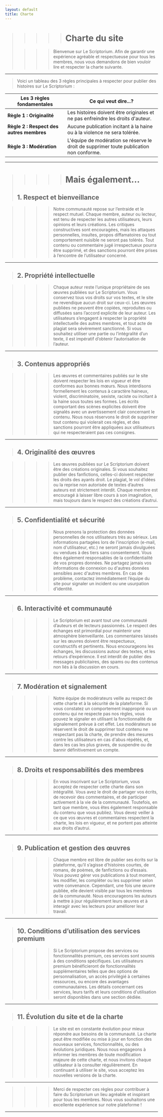 ```yaml
---
layout: default
title: Charte
---
```

>
>>>>> # Charte du site
>
>>>> Bienvenue sur Le Scriptorium. Afin de garantir une expérience agréable et respectueuse pour tous les membres, nous vous demandons de bien vouloir lire et respecter la charte suivante.
>
---
>
> Voici un tableau des 3 règles principales à respecter pour publier des histoires sur Le Scriptorium :
>
>
Les 3 règles fondamentales | Ce qui veut dire...?
------------- | -------------
**Règle 1 : Originalité** | Les histoires doivent être originales et ne pas enfreindre les droits d'auteur.
**Règle 2 : Respect des autres membres** | Aucune publication incitant à la haine ou à la violence ne sera tolérée.
**Règle 3 : Modération** | L'équipe de modération se réserve le droit de supprimer toute publication non conforme.
>
***
>
>>>>> # Mais également...
> ## 1. Respect et bienveillance

>>>> Notre communauté repose sur l’entraide et le respect mutuel. Chaque membre, auteur ou lecteur, est tenu de respecter les autres utilisateurs, leurs opinions et leurs créations. Les critiques constructives sont encouragées, mais les attaques personnelles, insultes, propos diffamatoires ou tout comportement nuisible ne seront pas tolérés. Tout contenu ou commentaire jugé irrespectueux pourra être supprimé, et des sanctions pourront être prises à l’encontre de l’utilisateur concerné.

---

> ## 2. Propriété intellectuelle

>>>> Chaque auteur reste l’unique propriétaire de ses œuvres publiées sur Le Scriptorium. Vous conservez tous vos droits sur vos textes, et le site ne revendique aucun droit sur ceux-ci. Les œuvres publiées ne peuvent être copiées, reproduites ou diffusées sans l’accord explicite de leur auteur. Les utilisateurs s’engagent à respecter la propriété intellectuelle des autres membres, et tout acte de plagiat sera sévèrement sanctionné. Si vous souhaitez utiliser une partie ou l’intégralité d’un texte, il est impératif d’obtenir l’autorisation de l’auteur.

---

> ## 3. Contenus appropriés

>>>> Les œuvres et commentaires publiés sur le site doivent respecter les lois en vigueur et être conformes aux bonnes mœurs. Nous interdisons formellement les contenus à caractère haineux, violent, discriminatoire, sexiste, raciste ou incitant à la haine sous toutes ses formes. Les écrits comportant des scènes explicites doivent être signalés avec un avertissement clair concernant le contenu. Nous nous réservons le droit de supprimer tout contenu qui violerait ces règles, et des sanctions pourront être appliquées aux utilisateurs qui ne respecteraient pas ces consignes.

---

> ## 4. Originalité des œuvres

>>>> Les œuvres publiées sur Le Scriptorium doivent être des créations originales. Si vous souhaitez publier des fanfictions, celles-ci doivent respecter les droits des ayants droit. Le plagiat, le vol d’idées ou la reprise non autorisée de textes d’autres auteurs est strictement interdit. Chaque membre est encouragé à laisser libre cours à son imagination, mais toujours dans le respect des créations d’autrui.

---

> ## 5. Confidentialité et sécurité

>>>> Nous prenons la protection des données personnelles de nos utilisateurs très au sérieux. Les informations partagées lors de l'inscription (e-mail, nom d'utilisateur, etc.) ne seront jamais divulguées ou vendues à des tiers sans consentement. Vous êtes également responsables de la confidentialité de vos propres données. Ne partagez jamais vos informations de connexion ou d'autres données sensibles avec d'autres membres. En cas de problème, contactez immédiatement l’équipe du site pour signaler un incident ou une usurpation d’identité.

---

> ## 6. Interactivité et communauté

>>>> Le Scriptorium est avant tout une communauté d’auteurs et de lecteurs passionnés. Le respect des échanges est primordial pour maintenir une atmosphère bienveillante. Les commentaires laissés sur les œuvres doivent être respectueux, constructifs et pertinents. Nous encourageons les échanges, les discussions autour des textes, et les retours d’expérience. Il est interdit de publier des messages publicitaires, des spams ou des contenus non liés à la discussion en cours.

---

> ## 7. Modération et signalement

>>>> Notre équipe de modérateurs veille au respect de cette charte et à la sécurité de la plateforme. Si vous constatez un comportement inapproprié ou un contenu qui ne respecte pas nos règles, vous pouvez le signaler en utilisant la fonctionnalité de signalement prévue à cet effet. Les modérateurs se réservent le droit de supprimer tout contenu ne respectant pas la charte, de prendre des mesures contre les utilisateurs en cas d'abus répétés, et, dans les cas les plus graves, de suspendre ou de bannir définitivement un compte.

---

> ## 8. Droits et responsabilités des membres

>>>> En vous inscrivant sur Le Scriptorium, vous acceptez de respecter cette charte dans son intégralité. Vous avez le droit de partager vos écrits, de recevoir des commentaires, et de participer activement à la vie de la communauté. Toutefois, en tant que membre, vous êtes également responsable du contenu que vous publiez. Vous devez veiller à ce que vos œuvres et commentaires respectent la charte, les lois en vigueur, et ne portent pas atteinte aux droits d’autrui.

---

> ## 9. Publication et gestion des œuvres

>>>> Chaque membre est libre de publier ses écrits sur la plateforme, qu’il s’agisse d’histoires courtes, de romans, de poèmes, de fanfictions ou d’essais. Vous pouvez gérer vos publications à tout moment, les modifier, les compléter ou les supprimer selon votre convenance. Cependant, une fois une œuvre publiée, elle devient visible par tous les membres de la communauté. Nous encourageons les auteurs à mettre à jour régulièrement leurs œuvres et à interagir avec les lecteurs pour améliorer leur travail.

---

> ## 10. Conditions d’utilisation des services premium

>>>> Si Le Scriptorium propose des services ou fonctionnalités premium, ces services sont soumis à des conditions spécifiques. Les utilisateurs premium bénéficieront de fonctionnalités supplémentaires telles que des options de personnalisation, un accès privilégié à certaines ressources, ou encore des avantages communautaires. Les détails concernant ces services, leurs tarifs et leurs conditions d'utilisation seront disponibles dans une section dédiée.

---

> ## 11. Évolution du site et de la charte

>>>> Le site est en constante évolution pour mieux répondre aux besoins de la communauté. La charte peut être modifiée ou mise à jour en fonction des nouveaux services, fonctionnalités, ou des évolutions juridiques. Nous nous engageons à informer les membres de toute modification majeure de cette charte, et nous invitons chaque utilisateur à la consulter régulièrement. En continuant à utiliser le site, vous acceptez les nouvelles versions de la charte.

---

>>>> Merci de respecter ces règles pour contribuer à faire du Scriptorium un lieu agréable et inspirant pour tous les membres. Nous vous souhaitons une excellente expérience sur notre plateforme !

---

